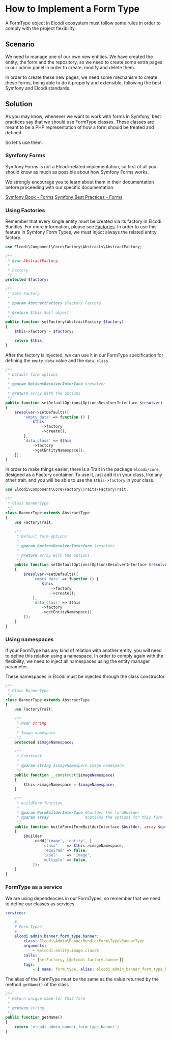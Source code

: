# How to Implement a Form Type

A FormType object in Elcodi ecosystem must follow some rules in order to comply
with the project flexibility.

## Scenario

We need to manage one of our own new entities. We have created the entity, the
form and the repository, so we need to create some extra pages in our admin
panel in order to create, modify and delete them.

In order to create these new pages, we need some mechanism to create these 
forms, being able to do it properly and extensible, following the best Symfony 
and Elcodi standards.

## Solution

As you may know, whenever we want to work with forms in Symfony, best practices 
say that we should use FormType classes. These classes are meant to be a PHP 
representation of how a form should be treated and defined.

So let's use them.

### Symfony Forms

Symfony Forms is not a Elcodi-related implementation, so first of all you should
know as much as possible about how Symfony Forms works.

We strongly encourage you to learn about them in their documentation before 
proceeding with our specific documentation.

[Symfony Book - Forms](http://symfony.com/doc/current/book/forms.html)
[Symfony Best Practices - Forms](http://symfony.com/doc/current/best_practices/forms.html)

### Using Factories

Remember that every single entity must be created via its factory in Elcodi
Bundles. For more information, please see [Factories](http://elcodi.io/docs/cookbook/implementation/implement-a-factory/). 
In order to use this feature in Symfony Form Types, we must inject always the 
related entity factory.

``` php
use Elcodi\Component\Core\Factory\Abstracts\AbstractFactory;

/**
 * @var AbstractFactory
 *
 * Factory
 */
protected $factory;

/**
 * Sets Factory
 *
 * @param AbstractFactory $factory Factory
 *
 * @return $this Self object
 */
public function setFactory(AbstractFactory $factory)
{
    $this->factory = $factory;

    return $this;
}
```

After the factory is injected, we can use it in our FormType specification for
defining the `empty_data` value and the `data_class`.

``` php
/**
 * Default form options
 *
 * @param OptionsResolverInterface $resolver
 *
 * @return array With the options
 */
public function setDefaultOptions(OptionsResolverInterface $resolver)
{
    $resolver->setDefaults([
        'empty_data' => function () {
            $this
                ->factory
                ->create();
        },
        'data_class' => $this
            ->factory
            ->getEntityNamespace(),
    ]);
}
```

In order to make things easier, there is a Trait in the package `elcodi/core`, 
designed as a Factory container. To use it, just add it in your class, like any
other trait, and you will be able to use the `$this->factory` in your class.

``` php
use Elcodi\Component\Core\Factory\Traits\FactoryTrait;

/**
 * Class BannerType
 */
class BannerType extends AbstractType
{
    use FactoryTrait;
    
    /**
     * Default form options
     *
     * @param OptionsResolverInterface $resolver
     *
     * @return array With the options
     */
    public function setDefaultOptions(OptionsResolverInterface $resolver)
    {
        $resolver->setDefaults([
            'empty_data' => function () {
                $this
                    ->factory
                    ->create();
            },
            'data_class' => $this
                ->factory
                ->getEntityNamespace(),
        ]);
    }
}
```

### Using namespaces

If your FormType has any kind of relation with another entity, you will need to
define this relation using a namespace. In order to comply again with the
flexibility, we need to inject all namespaces using the entity manager 
parameter.

These namespaces in Elcodi must be injected through the class constructor.

``` php
/**
 * Class BannerType
 */
class BannerType extends AbstractType
{
    use FactoryTrait;

    /**
     * @var string
     *
     * Image namespace
     */
    protected $imageNamespace;

    /**
     * Construct
     *
     * @param string $imageNamespace Image namespace
     */
    public function __construct($imageNamespace)
    {
        $this->imageNamespace = $imageNamespace;
    }

    /**
     * buildForm function
     *
     * @param FormBuilderInterface $builder the formBuilder
     * @param array                $options the options for this form
     */
    public function buildForm(FormBuilderInterface $builder, array $options)
    {
        $builder
            ->add('image', 'entity', [
                'class'    => $this->imageNamespace,
                'required' => false,
                'label'    => 'image',
                'multiple' => false,
            ]);
    }
}
```
    
### FormType as a service

We are using dependencies in our FormTypes, so remember that we need to define 
our classes as services.

``` yaml
services:

    #
    # Form Types
    #
    elcodi.admin.banner.form_type.banner:
        class: Elcodi\Admin\BannerBundle\Form\Type\BannerType
        arguments:
            - %elcodi.entity.image.class%
        calls:
            - [setFactory, [@elcodi.factory.banner]]
        tags:
            - { name: form.type, alias: elcodi_admin_banner_form_type_banner }
```

The alias of the FormType must be the same as the value returned by the method
`getName()` of the class

``` php
/**
 * Return unique name for this form
 *
 * @return string
 */
public function getName()
{
    return 'elcodi_admin_banner_form_type_banner';
}
```
